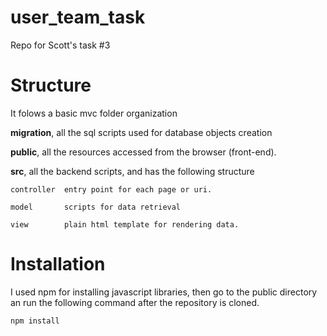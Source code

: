 # user_team_task
Repo for Scott's task #3

# Structure
It folows a basic mvc folder organization

  **migration**, all the sql scripts used for database objects creation
  
  **public**,    all the resources accessed from the browser (front-end).
  
  **src**,       all the backend scripts, and has the following structure
    
    controller  entry point for each page or uri.
    
    model       scripts for data retrieval
    
    view        plain html template for rendering data.

# Installation
  
  I used npm for installing javascript libraries, then go to the public directory an run the following command after the repository is cloned.
    
    npm install
